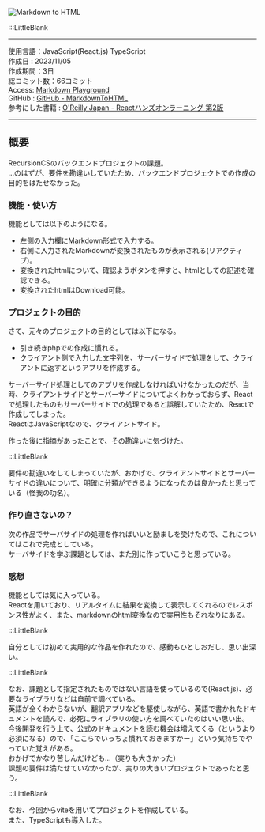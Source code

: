 

![Markdown to HTML](/pages/Products/page/markdown-to-html/img/markdown-to-html.jpg)    

:::LittleBlank  

---    

使用言語：JavaScript(React.js) TypeScript    
作成日 : 2023/11/05    
作成期間：3日    
総コミット数：66コミット    
Access: [Markdown Playground](https://kip2.github.io/MarkdownToHTML/)    
GitHub : [GitHub - MarkdownToHTML](https://github.com/kip2/MarkdownToHTML)    
参考にした書籍 : [O'Reilly Japan - Reactハンズオンラーニング 第2版](https://www.oreilly.co.jp//books/9784873119380/)    

---    

## 概要  

RecursionCSのバックエンドプロジェクトの課題。    
...のはずが、要件を勘違いしていたため、バックエンドプロジェクトでの作成の目的をはたせなかった。    

### 機能・使い方  

機能としては以下のようになる。    

- 左側の入力欄にMarkdown形式で入力する。    
- 右側に入力されたMarkdownが変換されたものが表示される(リアクティブ)。    
- 変換されたhtmlについて、確認ようボタンを押すと、htmlとしての記述を確認できる。    
- 変換されたhtmlはDownload可能。    

### プロジェクトの目的  

さて、元々のプロジェクトの目的としては以下になる。    

- 引き続きphpでの作成に慣れる。    
- クライアント側で入力した文字列を、サーバーサイドで処理をして、クライアントに返すというアプリを作成する。    

サーバーサイド処理としてのアプリを作成しなければいけなかったのだが、当時、クライアントサイドとサーバーサイドについてよくわかっておらず、Reactで処理したものもサーバーサイドでの処理であると誤解していたため、Reactで作成してしまった。    
ReactはJavaScriptなので、クライアントサイド。    

作った後に指摘があったことで、その勘違いに気づけた。  

:::LittleBlank  

要件の勘違いをしてしまっていたが、おかげで、クライアントサイドとサーバーサイドの違いについて、明確に分類ができるようになったのは良かったと思っている（怪我の功名）。    

### 作り直さないの？  

次の作品でサーバサイドの処理を作ればいいと励ましを受けたので、これについてはこれで完成としている。  
サーバサイドを学ぶ課題としては、また別に作っていこうと思っている。  

### 感想  

機能としては気に入っている。    
Reactを用いており、リアルタイムに結果を変換して表示してくれるのでレスポンス性がよく、また、markdownのhtml変換なので実用性もそれなりにある。    

:::LittleBlank    

自分としては初めて実用的な作品を作れたので、感動もひとしおだし、思い出深い。    

:::LittleBlank  

なお、課題として指定されたものではない言語を使っているので(React.js)、必要なライブラリなどは自前で調べている。    
英語が全くわからないが、翻訳アプリなどを駆使しながら、英語で書かれたドキュメントを読んで、必死にライブラリの使い方を調べていたのはいい思い出。    
今後開発を行う上で、公式のドキュメントを読む機会は増えてくる（というより必須になる）ので、「ここらでいっちょ慣れておきますかー」という気持ちでやっていた覚えがある。    
おかげでかなり苦しんだけども...（実りも大きかった）    
課題の要件は満たせていなかったが、実りの大きいプロジェクトであったと思う。    

:::LittleBlank  

なお、今回からviteを用いてプロジェクトを作成している。    
また、TypeScriptも導入した。    

